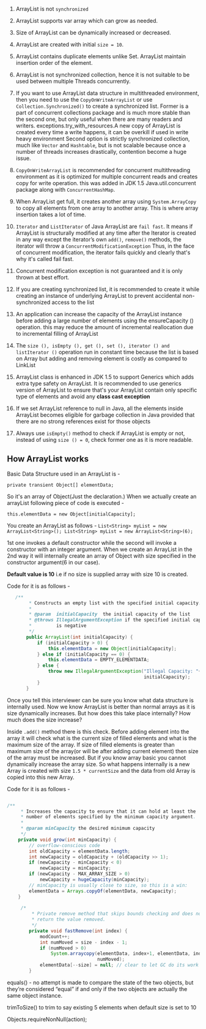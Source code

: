 1.	ArrayList is not `synchronized`

2.	ArrayList supports var array which can grow as needed.
 
3.	Size of ArrayList can be dynamically increased or decreased.

4.	ArrayList are created with initial `size = 10`.

5.	ArrayList contains duplicate elements unlike Set. ArrayList maintain insertion order of the element.

6.	ArrayList is not synchronized collection, hence it is not suitable to be used between multiple Threads concurrently. 

7. If you want to use ArrayList data structure in multithreaded environment, then you need to use the `CopyOnWriteArrayList` 
or use `Collection.Synchronized()` to create a synchronized list. 
Former is a part of concurrent collections package and is much more stable than the second one, but only useful when  there are many readers and writers. exceptions.try_with_resources.A new copy of ArrayList is created every time a write happens, it can be overkill if used in write heavy environment 
Second option is strictly synchronized collection, much like `Vector` and `Hashtable`, but is not scalable because once a number of threads increases drastically, contention become a huge issue.

8.	`CopyOnWriteArrayList` is recommended for concurrent multithreading environment as it is optimized for multiple concurrent reads and creates copy for write operation.
 this was added in JDK 1.5 Java.util.concurrent package along with `ConcurrentHashMap`.

9.	When ArrayList get full, it creates another array using `System.ArrayCopy` to copy all elements from one array to another array. This is where array insertion takes a lot of time.

10.	`Iterator` and `ListIterator` of Java ArrayList are `fail fast`. It means if ArrayList is structurally modified at any time after the Iterator is created in any way except the iterator’s own `add()`, `remove()` methods, the iterator will throw a `ConcurrentModificationException`
Thus, in the face of concurrent modification, the iterator fails quickly and clearly that's why it's called fail fast.

11.	Concurrent modification exception is not guaranteed and it is only thrown at best effort.

12.	If you are creating synchronized list, it is recommended to create it while creating an instance of underlying ArrayList to prevent accidental non-synchronized access to the list

13.	An application can increase the capacity of the ArrayList instance before adding a large number of elements using the ensureCapacity () operation. this may reduce the amount of incremental reallocation due to incremental filling of ArrayList

14.	The `size (), isEmpty (), get (), set (), iterator () and listIterator ()` operation run in constant time because the list is based on Array but adding and removing element is costly as compared to LinkList

15.	ArrayList class is enhanced in JDK 1.5 to support Generics which adds extra type safety on ArrayList.
It is recommended to use generics version of ArrayList to ensure that's your ArrayList contain only specific type of elements and avoid any __class cast exception__

16.	If we set ArrayList reference to null in Java, all the elements inside ArrayList becomes eligible for garbage collection in Java provided that there are no strong references exist for those objects

17.	Always use `isEmpty()` method to check if ArrayList is empty or not, instead of using `size () = 0`, check former one as it is more readable.


## How ArrayList works

Basic Data Structure used in an ArrayList is -

`private transient Object[] elementData; `

So it's an array of Object(Just the declaration.) 
When we actually create an arrayList following piece of code is executed -


`this.elementData = new Object[initialCapacity];`


You create an ArrayList as follows -
`List<String> myList = new ArrayList<String>();
List<String> myList = new ArrayList<String>(6);`

1st one invokes a default constructor while the second will invoke a constructor with an integer argument. 
When we create an ArrayList in the 2nd way it will internally create an array of Object with size specified in the constructor argument(6 in our case).

**Default value is 10**
i.e if no size is supplied array with size 10 is created.

Code for it is as follows -
```java
   /**
        * Constructs an empty list with the specified initial capacity.
        *
        * @param  initialCapacity  the initial capacity of the list
        * @throws IllegalArgumentException if the specified initial capacity
        *         is negative
        */
       public ArrayList(int initialCapacity) {
           if (initialCapacity > 0) {
               this.elementData = new Object[initialCapacity];
           } else if (initialCapacity == 0) {
               this.elementData = EMPTY_ELEMENTDATA;
           } else {
               throw new IllegalArgumentException("Illegal Capacity: "+
                                                  initialCapacity);
           }
       }
```

Once you tell this interviewer can be sure you know what data structure is internally used.
Now we know ArrayList is better than normal arrays as it is size dynamically increases. 
But how does this take place internally? How much does the size increase?

Inside `.add()` method there is this check. 
Before adding element into the array it will check what is the current size of filled elements and what is the maximum size of the array. 
If size of filled elements is greater than maximum size of the array(or will be after adding current element) 
then size of the array must be increased. But if you know array basic you cannot dynamically increase the array size. 
So what happens internally is a new Array is created with size `1.5 * currentSize` and 
the data from old Array is copied into this new Array.

Code for it is as follows -
```java

/**
     * Increases the capacity to ensure that it can hold at least the
     * number of elements specified by the minimum capacity argument.
     *
     * @param minCapacity the desired minimum capacity
     */
    private void grow(int minCapacity) {
        // overflow-conscious code
        int oldCapacity = elementData.length;
        int newCapacity = oldCapacity + (oldCapacity >> 1);
        if (newCapacity - minCapacity < 0)
            newCapacity = minCapacity;
        if (newCapacity - MAX_ARRAY_SIZE > 0)
            newCapacity = hugeCapacity(minCapacity);
        // minCapacity is usually close to size, so this is a win:
        elementData = Arrays.copyOf(elementData, newCapacity);
    }
    
     /*
         * Private remove method that skips bounds checking and does not
         * return the value removed.
         */
        private void fastRemove(int index) {
            modCount++;
            int numMoved = size - index - 1;
            if (numMoved > 0)
                System.arraycopy(elementData, index+1, elementData, index,
                                 numMoved);
            elementData[--size] = null; // clear to let GC do its work
        }

```

equals() - no attempt is made to compare the state of the two objects, but they’re considered “equal” if and only if the two objects are actually the same object instance.

trimToSize() to trim to say existing 5 elements when default size is set to 10


Objects.requireNonNull(action);

